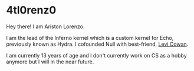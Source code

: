 # 4tl0renz0
Hey there! I am Ariston Lorenzo.

I am the lead of the Inferno kernel which is a custom kernel for Echo, previously known as Hydra.
I cofounded Null with best-friend, [Levi Cowan](https://github.com/FiReLScar).

I am currently 13 years of age and I don't currently work on CS as a hobby anymore but I will in the near future.
<!--
**itsthomaslim/itsthomaslim** is a ✨ _special_ ✨ repository because its `README.md` (this file) appears on your GitHub profile.

Here are some ideas to get you started:

- 🔭 I’m currently working on ...
- 🌱 I’m currently learning ...
- 👯 I’m looking to collaborate on ...
- 🤔 I’m looking for help with ...
- 💬 Ask me about ...
- 📫 How to reach me: ...
- 😄 Pronouns: ...
- ⚡ Fun fact: ...
-->
